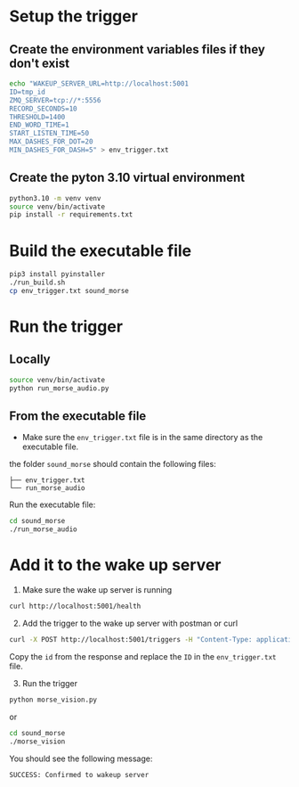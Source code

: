 # Setup the trigger

## Create the environment variables files if they don't exist

```bash
echo "WAKEUP_SERVER_URL=http://localhost:5001
ID=tmp_id
ZMQ_SERVER=tcp://*:5556
RECORD_SECONDS=10
THRESHOLD=1400
END_WORD_TIME=1
START_LISTEN_TIME=50
MAX_DASHES_FOR_DOT=20
MIN_DASHES_FOR_DASH=5" > env_trigger.txt
```


## Create the pyton 3.10 virtual environment

```bash
python3.10 -m venv venv
source venv/bin/activate
pip install -r requirements.txt
```

# Build the executable file

```bash
pip3 install pyinstaller
./run_build.sh
cp env_trigger.txt sound_morse
```

# Run the trigger

## Locally

```bash
source venv/bin/activate
python run_morse_audio.py
```

## From the executable file

- Make sure the `env_trigger.txt` file is in the same directory as the executable file.

the folder `sound_morse` should contain the following files:

```
├── env_trigger.txt
└── run_morse_audio
```

Run the executable file:
```bash
cd sound_morse
./run_morse_audio
```


# Add it to the wake up server

1. Make sure the wake up server is running
```bash
curl http://localhost:5001/health
```

2. Add the trigger to the wake up server with postman or curl
```bash
curl -X POST http://localhost:5001/triggers -H "Content-Type: application/json" -d '{"type": "sound_morse", "name": "my_device_sound"}'
```

Copy the `id` from the response and replace the `ID` in the `env_trigger.txt` file.


3. Run the trigger
```bash
python morse_vision.py
```
or 
```bash
cd sound_morse
./morse_vision
```

You should see the following message:
```
SUCCESS: Confirmed to wakeup server
```


